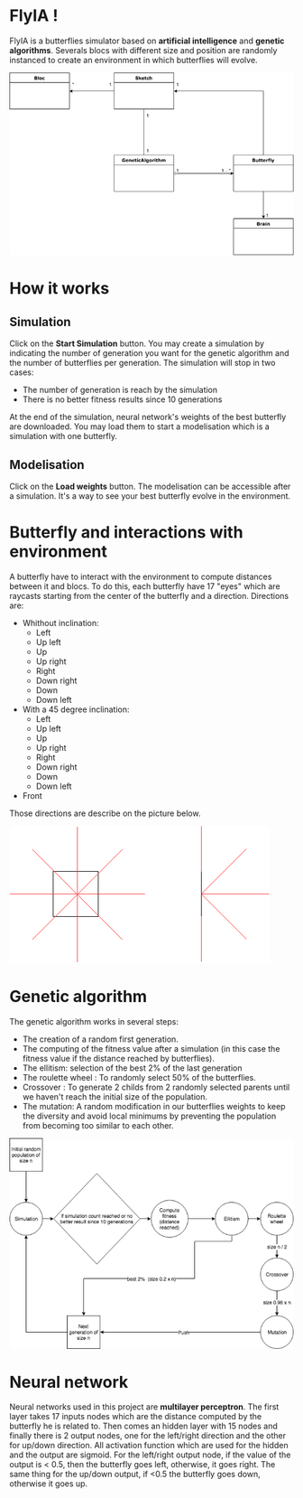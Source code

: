 # FlyIA !

FlyIA is a butterflies simulator based on **artificial intelligence** and **genetic algorithms**.
Severals blocs with different size and position are randomly instanced to create an environment in which butterflies will evolve.

![alt text](img/class_diagram.png)

# How it works
## Simulation

Click on the **Start Simulation** button. You may create a simulation by indicating the number of generation you want for the genetic algorithm and the number of butterflies per generation. The simulation will stop in two cases:
* The number of generation is reach by the simulation
* There is no better fitness results since 10 generations

At the end of the simulation, neural network's weights of the best butterfly are downloaded. You may load them to start a modelisation which is a simulation with one butterfly.

## Modelisation
Click on the **Load weights** button. The modelisation can be accessible after a simulation. It's a way to see your best butterfly evolve in the environment.

# Butterfly and interactions with environment
A butterfly have to interact with the environment to compute distances between it and blocs. To do this, each butterfly have 17 "eyes" which are raycasts starting from the center of the butterfly and a direction. Directions are:
* Whithout inclination:
    * Left
    * Up left
    * Up
    * Up right
    * Right
    * Down right
    * Down
    * Down left
* With a 45 degree inclination: 
    * Left
    * Up left
    * Up
    * Up right
    * Right
    * Down right
    * Down
    * Down left
* Front

Those directions are describe on the picture below.

![alt text](img/raycast.png)

# Genetic algorithm

The genetic algorithm works in several steps:
* The creation of a random first generation.
* The computing of the fitness value after a simulation (in this case the fitness value if the distance reached by butterflies).
* The ellitism: selection of the best 2% of the last generation
* The roulette wheel : To randomly select 50% of the butterflies.
* Crossover : To generate 2 childs from 2 randomly selected parents until we haven't reach the initial size of the population.
* The mutation: A random modification in our butterflies weights to keep the diversity and avoid local minimums by preventing the population from becoming too similar to each other.

![alt text](img/ga.png)

# Neural network

Neural networks used in this project are **multilayer perceptron**. The first layer takes 17 inputs nodes which are the distance computed by the butterfly he is related to. Then comes an hidden layer with 15 nodes and finally there is 2 output nodes, one for the left/right direction and the other for up/down direction. All activation function which are used for the hidden and the output are sigmoid. For the left/right output node, if the value of the output is < 0.5, then the butterfly goes left, otherwise, it goes right. The same thing for the up/down output, if <0.5 the butterfly goes down, otherwise it goes up.
